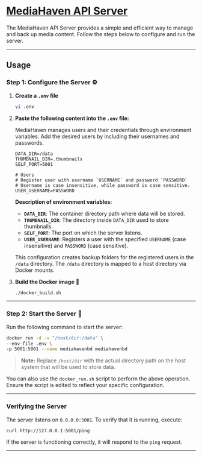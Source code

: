 # <u>MediaHaven API Server</u>

The MediaHaven API Server provides a simple and efficient way to manage and back up media content. Follow the steps below to configure and run the server.

---

## Usage

### Step 1: Configure the Server ⚙️

1. **Create a `.env` file**

   ```bash
   vi .env
   ```

2. **Paste the following content into the `.env` file:**

   MediaHaven manages users and their credentials through environment variables. Add the desired users by including their usernames and passwords.

   ```text
   DATA_DIR=/data
   THUMBNAIL_DIR=.thumbnails
   SELF_PORT=5001

   # Users
   # Register user with username `USERNAME` and password `PASSWORD`
   # Username is case insensitive, while password is case sensitive.
   USER_USERNAME=PASSWORD
   ```

   **Description of environment variables:**
   
   - **`DATA_DIR`**: The container directory path where data will be stored.
   - **`THUMBNAIL_DIR`**: The directory inside `DATA_DIR` used to store thumbnails.
   - **`SELF_PORT`**: The port on which the server listens.
   - **`USER_USERNAME`**: Registers a user with the specified `USERNAME` (case insensitive) and `PASSWORD` (case sensitive).

   This configuration creates backup folders for the registered users in the `/data` directory. The `/data` directory is mapped to a host directory via Docker mounts.

3. **Build the Docker image** 🐋

   ```bash
   ./docker_build.sh
   ```

---

### Step 2: Start the Server 🚀

Run the following command to start the server:

```bash
docker run -d -v "/host/dir:/data" \
--env-file .env \
-p 5001:5001 --name mediahavenbd mediahavenbd
```

> **Note:** Replace `/host/dir` with the actual directory path on the host system that will be used to store data.

You can also use the `docker_run.sh` script to perform the above operation. Ensure the script is edited to reflect your specific configuration.

---

### Verifying the Server

The server listens on `0.0.0.0:5001`. To verify that it is running, execute:

```bash
curl http://127.0.0.1:5001/ping
```

If the server is functioning correctly, it will respond to the `ping` request.

---

